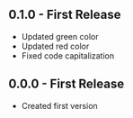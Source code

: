 ## 0.1.0 - First Release
* Updated green color
* Updated red color
* Fixed code capitalization

## 0.0.0 - First Release
* Created first version
